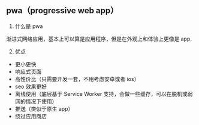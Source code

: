 ## pwa（progressive web app）

1. 什么是 pwa

渐进式网络应用，基本上可以算是应用程序，但是在外观上和体验上更像是 app.

2. 优点

- 更小更快
- 响应式页面
- 高性价比（只需要开发一套，不用考虑安卓或者 ios）
- seo 效果更好
- 离线使用（底层基于 Service Worker 支持，会做一些缓存，可以在脱机或弱网的情况下使用）
- 推送（类似于原生 app）
- 绕过应用商店
